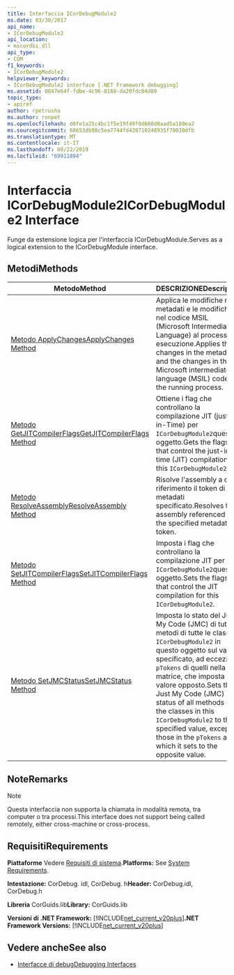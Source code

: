 ```yaml
---
title: Interfaccia ICorDebugModule2
ms.date: 03/30/2017
api_name:
- ICorDebugModule2
api_location:
- mscordbi.dll
api_type:
- COM
f1_keywords:
- ICorDebugModule2
helpviewer_keywords:
- ICorDebugModule2 interface [.NET Framework debugging]
ms.assetid: 0847e64f-fdbe-4c96-8168-da20fdc84d80
topic_type:
- apiref
author: rpetrusha
ms.author: ronpet
ms.openlocfilehash: d8fe1a25c4bc1f5e19f49f0d660d0aad5a180ea2
ms.sourcegitcommit: 68653db98c5ea7744fd438710248935f70020dfb
ms.translationtype: MT
ms.contentlocale: it-IT
ms.lasthandoff: 08/22/2019
ms.locfileid: "69911894"
---
```

# <a name="icordebugmodule2-interface"></a><span data-ttu-id="4e79c-102">Interfaccia ICorDebugModule2</span><span class="sxs-lookup"><span data-stu-id="4e79c-102">ICorDebugModule2 Interface</span></span>

<span data-ttu-id="4e79c-103">Funge da estensione logica per l'interfaccia ICorDebugModule.</span><span class="sxs-lookup"><span data-stu-id="4e79c-103">Serves as a logical extension to the ICorDebugModule interface.</span></span>  
  
## <a name="methods"></a><span data-ttu-id="4e79c-104">Metodi</span><span class="sxs-lookup"><span data-stu-id="4e79c-104">Methods</span></span>  
  
|<span data-ttu-id="4e79c-105">Metodo</span><span class="sxs-lookup"><span data-stu-id="4e79c-105">Method</span></span>|<span data-ttu-id="4e79c-106">DESCRIZIONE</span><span class="sxs-lookup"><span data-stu-id="4e79c-106">Description</span></span>|  
|------------|-----------------|  
|[<span data-ttu-id="4e79c-107">Metodo ApplyChanges</span><span class="sxs-lookup"><span data-stu-id="4e79c-107">ApplyChanges Method</span></span>](../../../../docs/framework/unmanaged-api/debugging/icordebugmodule2-applychanges-method.md)|<span data-ttu-id="4e79c-108">Applica le modifiche nei metadati e le modifiche nel codice MSIL (Microsoft Intermediate Language) al processo in esecuzione.</span><span class="sxs-lookup"><span data-stu-id="4e79c-108">Applies the changes in the metadata and the changes in the Microsoft intermediate language (MSIL) code to the running process.</span></span>|  
|[<span data-ttu-id="4e79c-109">Metodo GetJITCompilerFlags</span><span class="sxs-lookup"><span data-stu-id="4e79c-109">GetJITCompilerFlags Method</span></span>](../../../../docs/framework/unmanaged-api/debugging/icordebugmodule2-getjitcompilerflags-method.md)|<span data-ttu-id="4e79c-110">Ottiene i flag che controllano la compilazione JIT (just-in-Time) per `ICorDebugModule2`questo oggetto.</span><span class="sxs-lookup"><span data-stu-id="4e79c-110">Gets the flags that control the just-in-time (JIT) compilation for this `ICorDebugModule2`.</span></span>|  
|[<span data-ttu-id="4e79c-111">Metodo ResolveAssembly</span><span class="sxs-lookup"><span data-stu-id="4e79c-111">ResolveAssembly Method</span></span>](../../../../docs/framework/unmanaged-api/debugging/icordebugmodule2-resolveassembly-method.md)|<span data-ttu-id="4e79c-112">Risolve l'assembly a cui fa riferimento il token di metadati specificato.</span><span class="sxs-lookup"><span data-stu-id="4e79c-112">Resolves the assembly referenced by the specified metadata token.</span></span>|  
|[<span data-ttu-id="4e79c-113">Metodo SetJITCompilerFlags</span><span class="sxs-lookup"><span data-stu-id="4e79c-113">SetJITCompilerFlags Method</span></span>](../../../../docs/framework/unmanaged-api/debugging/icordebugmodule2-setjitcompilerflags-method.md)|<span data-ttu-id="4e79c-114">Imposta i flag che controllano la compilazione JIT per `ICorDebugModule2`questo oggetto.</span><span class="sxs-lookup"><span data-stu-id="4e79c-114">Sets the flags that control the JIT compilation for this `ICorDebugModule2`.</span></span>|  
|[<span data-ttu-id="4e79c-115">Metodo SetJMCStatus</span><span class="sxs-lookup"><span data-stu-id="4e79c-115">SetJMCStatus Method</span></span>](../../../../docs/framework/unmanaged-api/debugging/icordebugmodule2-setjmcstatus-method.md)|<span data-ttu-id="4e79c-116">Imposta lo stato del Just My Code (JMC) di tutti i metodi di tutte le classi `ICorDebugModule2` in questo oggetto sul valore specificato, ad eccezione `pTokens` di quelli nella matrice, che imposta sul valore opposto.</span><span class="sxs-lookup"><span data-stu-id="4e79c-116">Sets the Just My Code (JMC) status of all methods of all the classes in this `ICorDebugModule2` to the specified value, except those in the `pTokens` array, which it sets to the opposite value.</span></span>|  
  
## <a name="remarks"></a><span data-ttu-id="4e79c-117">Note</span><span class="sxs-lookup"><span data-stu-id="4e79c-117">Remarks</span></span>  
  
> [!NOTE]
> <span data-ttu-id="4e79c-118">Questa interfaccia non supporta la chiamata in modalità remota, tra computer o tra processi.</span><span class="sxs-lookup"><span data-stu-id="4e79c-118">This interface does not support being called remotely, either cross-machine or cross-process.</span></span>  
  
## <a name="requirements"></a><span data-ttu-id="4e79c-119">Requisiti</span><span class="sxs-lookup"><span data-stu-id="4e79c-119">Requirements</span></span>  
 <span data-ttu-id="4e79c-120">**Piattaforme** Vedere [Requisiti di sistema](../../../../docs/framework/get-started/system-requirements.md).</span><span class="sxs-lookup"><span data-stu-id="4e79c-120">**Platforms:** See [System Requirements](../../../../docs/framework/get-started/system-requirements.md).</span></span>  
  
 <span data-ttu-id="4e79c-121">**Intestazione:** CorDebug. idl, CorDebug. h</span><span class="sxs-lookup"><span data-stu-id="4e79c-121">**Header:** CorDebug.idl, CorDebug.h</span></span>  
  
 <span data-ttu-id="4e79c-122">**Libreria** CorGuids.lib</span><span class="sxs-lookup"><span data-stu-id="4e79c-122">**Library:** CorGuids.lib</span></span>  
  
 <span data-ttu-id="4e79c-123">**Versioni di .NET Framework:** [!INCLUDE[net_current_v20plus](../../../../includes/net-current-v20plus-md.md)]</span><span class="sxs-lookup"><span data-stu-id="4e79c-123">**.NET Framework Versions:** [!INCLUDE[net_current_v20plus](../../../../includes/net-current-v20plus-md.md)]</span></span>  
  
## <a name="see-also"></a><span data-ttu-id="4e79c-124">Vedere anche</span><span class="sxs-lookup"><span data-stu-id="4e79c-124">See also</span></span>

- [<span data-ttu-id="4e79c-125">Interfacce di debug</span><span class="sxs-lookup"><span data-stu-id="4e79c-125">Debugging Interfaces</span></span>](../../../../docs/framework/unmanaged-api/debugging/debugging-interfaces.md)
